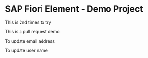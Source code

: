 # SAP Fiori Element - Demo Project

This is 2nd times to try 

This is a pull request demo

To update email address

To update user name 